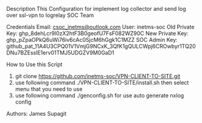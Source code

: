 Description
This Configuration for implement log collector and send log over ssl-vpn to logrelay SOC Team



Credentials
Email: csoc_inetms@outlook.com
User: inetms-soc
Old Private Key: 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
New Private Key: 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
SOC Admin Key: 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

How to Use this Script
1. git clone https://github.com/inetms-soc/VPN-CLIENT-TO-SITE.git
2. use following command ./VPN-CLIENT-TO-SITE/install.sh then select menu that you need to use
3. use following command ./genconfig.sh for use auto generate nxlog config


Authors: James Supagit